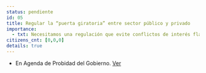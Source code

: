```yaml
---
status: pendiente
id: 05
title: Regular la “puerta giratoria” entre sector público y privado
importance:
  - txt: Necesitamos una regulación que evite conflictos de interés flagrantes, a través de la prohibición del tránsito de ciertos cargos en el sector público y privado y viceversa, sin que esto impida la movilidad laboral entre el sector público y privado.
citizens_cnt: [0,0,0]
details: true
---
```


* En Agenda de Probidad del Gobierno. <a href="http://www.agendadeprobidad.gob.cl/?ver=2276" target="_blank">Ver</a>
